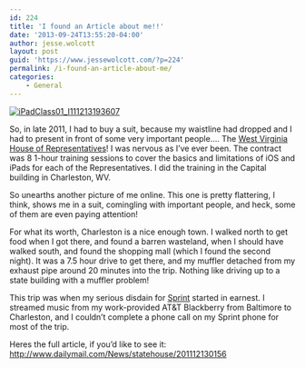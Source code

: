 ```yaml
---
id: 224
title: 'I found an Article about me!!'
date: '2013-09-24T13:55:20-04:00'
author: jesse.wolcott
layout: post
guid: 'https://www.jessewolcott.com/?p=224'
permalink: /i-found-an-article-about-me/
categories:
    - General
---
```


[![iPadClass01_I111213193607](https://www.jessewolcott.com/wp-content/uploads/2013/09/iPadClass01_I111213193607_thumb.jpg "iPadClass01_I111213193607")](https://www.jessewolcott.com/wp-content/uploads/2013/09/iPadClass01_I111213193607.jpg)

So, in late 2011, I had to buy a suit, because my waistline had dropped and I had to present in front of some very important people…. The [West Virginia House of Representatives](http://www.legis.state.wv.us/index.cfm)! I was nervous as I’ve ever been. The contract was 8 1-hour training sessions to cover the basics and limitations of iOS and iPads for each of the Representatives. I did the training in the Capital building in Charleston, WV.

So unearths another picture of me online. This one is pretty flattering, I think, shows me in a suit, comingling with important people, and heck, some of them are even paying attention!

For what its worth, Charleston is a nice enough town. I walked north to get food when I got there, and found a barren wasteland, when I should have walked south, and found the shopping mall (which I found the second night). It was a 7.5 hour drive to get there, and my muffler detached from my exhaust pipe around 20 minutes into the trip. Nothing like driving up to a state building with a muffler problem!

This trip was when my serious disdain for [Sprint](http://www.sprint.com) started in earnest. I streamed music from my work-provided AT&amp;T Blackberry from Baltimore to Charleston, and I couldn’t complete a phone call on my Sprint phone for most of the trip.

Heres the full article, if you’d like to see it: <http://www.dailymail.com/News/statehouse/201112130156>